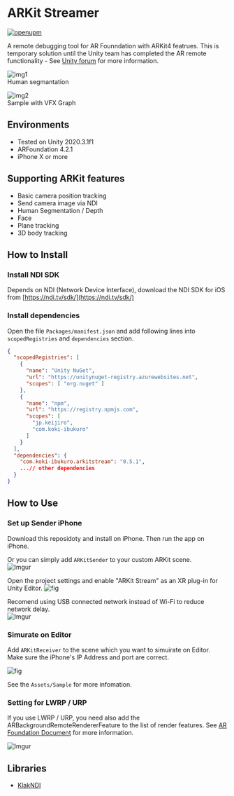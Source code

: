 # ARKit Streamer

[![openupm](https://img.shields.io/npm/v/com.koki-ibukuro.arkitstream?label=openupm&registry_uri=https://package.openupm.com)](https://openupm.com/packages/com.koki-ibukuro.arkitstream/)

A remote debugging tool for AR Founndation with ARKit4 featrues. This is temporary solution until the Unity team has completed the AR remote functionality - See [Unity forum](https://forum.unity.com/threads/ar-remoting-simulation.720575/) for more information.

![img1](https://i.imgur.com/vZoYIs1.gif)  
Human segmantation  

![img2](https://user-images.githubusercontent.com/357497/89782917-66e0e680-db16-11ea-856b-fb6782ec0b23.gif)  
Sample with VFX Graph  

## Environments

- Tested on Unity 2020.3.1f1
- ARFoundation 4.2.1
- iPhone X or more

## Supporting ARKit features

- Basic camera position tracking
- Send camera image via NDI
- Human Segmentation / Depth
- Face
- Plane tracking
- 3D body tracking

## How to Install

### Install NDI SDK

Depends on NDI (Network Device Interface), download the NDI SDK for iOS from [https://ndi.tv/sdk/](https://ndi.tv/sdk/)

### Install dependencies

Open the file `Packages/manifest.json` and add following lines into `scopedRegistries` and `dependencies` section.

```json
{
  "scopedRegistries": [
    {
      "name": "Unity NuGet",
      "url": "https://unitynuget-registry.azurewebsites.net",
      "scopes": [ "org.nuget" ]
    },
    {
      "name": "npm",
      "url": "https://registry.npmjs.com",
      "scopes": [
        "jp.keijiro",
        "com.koki-ibukuro"
      ]
    }
  ],
  "dependencies": {
    "com.koki-ibukuro.arkitstream": "0.5.1",
    ...// other dependencies
  }
}
```

## How to Use

### Set up Sender iPhone

Download this reposidoty and install on iPhone. Then run the app on iPhone.

Or you can simply add `ARKitSender` to your custom ARKit scene.  
![Imgur](https://imgur.com/tevPT1n.png)

Open the project settings and enable "ARKit Stream" as an XR plug-in for Unity Editor.
![fig](https://imgur.com/pVxnPm4.png)

Recomend using USB connected network instead of Wi-Fi to reduce network delay.  
![Imgur](https://imgur.com/4YVbIUP.png)

### Simurate on Editor

Add `ARKitReceiver` to the scene which you want to simuirate on Editor. Make sure the iPhone's IP Address and port are correct.

![fig](https://imgur.com/xzTMJUi.png)

See the `Assets/Sample` for more infomation.

### Setting for LWRP / URP

If you use LWRP / URP, you need also add the ARBackgroundRemoteRendererFeature to the list of render features. See [AR Foundation Document](https://docs.unity3d.com/Packages/com.unity.xr.arfoundation@4.0/api/UnityEngine.XR.ARFoundation.ARCameraBackground.html) for more information.

![Imgur](https://imgur.com/CRC99iQ.png)

## Libraries

- [KlakNDI](https://github.com/keijiro/KlakNDI/)
